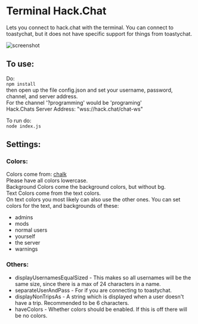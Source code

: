 # Terminal Hack.Chat
Lets you connect to hack.chat with the terminal.
You can connect to toastychat, but it does not have specific support for things from toastychat.

![screenshot](http://i.imgur.com/m3KbyM1.png)

## To use:
Do:  
`npm install`  
then open up the file config.json and set your username, password, channel, and server address.  
For the channel '?programming' would be 'programing'  
Hack.Chats Server Address: "wss://hack.chat/chat-ws"  
  
To run do:  
`node index.js`  
  
## Settings:
### Colors:
Colors come from: [chalk](https://www.npmjs.com/package/chalk)  
Please have all colors lowercase.  
Background Colors come the background colors, but without bg.  
Text Colors come from the text colors.  
On text colors you most likely can also use the other ones.
You can set colors for the text, and backgrounds of these:  
* admins
* mods
* normal users
* yourself
* the server
* warnings  
  
### Others:
* displayUsernamesEqualSized - This makes so all usernames will be the same size, since there is a max of 24 characters in a name.
* separateUserAndPass        - For if you are connecting to toastychat.
* displayNonTripsAs          - A string which is displayed when a user doesn't have a trip. Recommended to be 6 characters.
* haveColors                 - Whether colors should be enabled. If this is off there will be no colors.